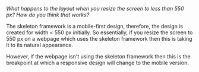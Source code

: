 *What happens to the layout when you resize the screen to less than 550 px? How do you think that works?*

The skeleton framework is a mobile-first design, therefore, the design is created for width < 550 px initially. So essentially, if you resize the screen to 550 px on a webpage which uses the skeleton framework then this is taking it to its natural appearance.

However, if the webpage isn't using the skeleton framework then this is the breakpoint at which a responsive design will change to the mobile version.
